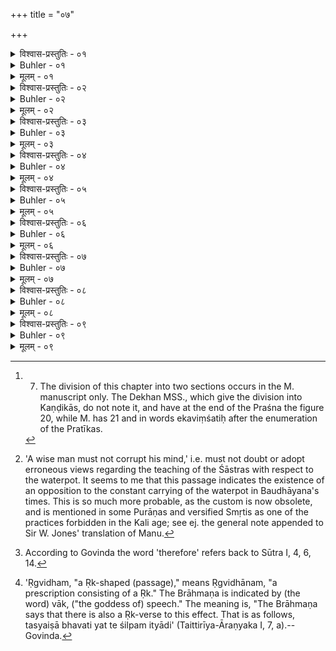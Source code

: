 +++
title = "०७"

+++

<details><summary>विश्वास-प्रस्तुतिः - ०१</summary>

०१  कमण्डलुर् द्विजातीनां शौचार्थं विहितः पुरा ।  
ब्रह्मणा मुनिमुख्यैश् च तस्मात् तं धारयेत् सदा ॥  
ततः शौचं ततः पानं संध्योपासनम् एव च ।  
निर्विशङ्केन कर्तव्यं यदीच्छेच् छ्रेय आत्मनः ॥
</details>

<details><summary>Buhler - ०१</summary>

1. 'Formerly (the use of) a waterpot has been prescribed by Brahman and the chief sages for the purification of twice-born men. Therefore he shall always carry one.' [^1] 


[^1]:  7. The division of this chapter into two sections occurs in the M. manuscript only. The Dekhan MSS., which give the division into Kaṇḍikās, do not note it, and have at the end of the Praśna the figure 20, while M. has 21 and in words ekaviṃśatiḥ after the enumeration of the Pratīkas.

'He who desires his own welfare, shall use it without hesitation, for purifying (his person), for drinking, and for performing his twilight devotions.'
</details>

<details><summary>मूलम् - ०१</summary>

०१  कमण्डलुर् द्विजातीनां शौचार्थं विहितः पुरा ।  
ब्रह्मणा मुनिमुख्यैश् च तस्मात् तं धारयेत् सदा ॥  
ततः शौचं ततः पानं संध्योपासनम् एव च ।  
निर्विशङ्केन कर्तव्यं यदीच्छेच् छ्रेय आत्मनः ॥
</details>

<details><summary>विश्वास-प्रस्तुतिः - ०२</summary>

०२  कुर्याच् छुद्धेन मनसा न चित्तं दूषयेद् बुधः । सहकमण्डलुनोत्पन्नः स्वयंभूस् तस्मात् कमण्डलुना चरेत् ॥
</details>

<details><summary>Buhler - ०२</summary>

2. Let him do it with a believing heart; a wise man must not corrupt his mind. The self-existent [^2]  (Brahman) came into existence with a water-vessel. Therefore let him perform (his rites) with a water-vessel.


[^2]:  'A wise man must not corrupt his mind,' i.e. must not doubt or adopt erroneous views regarding the teaching of the Śāstras with respect to the waterpot. It seems to me that this passage indicates the existence of an opposition to the constant carrying of the waterpot in Baudhāyana's times. This is so much more probable, as the custom is now obsolete, and is mentioned in some Purāṇas and versified Smṛtis as one of the practices forbidden in the Kali age; see ej. the general note appended to Sir W. Jones' translation of Manu.
</details>

<details><summary>मूलम् - ०२</summary>

०२  कुर्याच् छुद्धेन मनसा न चित्तं दूषयेद् बुधः । सहकमण्डलुनोत्पन्नः स्वयंभूस् तस्मात् कमण्डलुना चरेत् ॥
</details>

<details><summary>विश्वास-प्रस्तुतिः - ०३</summary>

०३  मूत्रपुरीषे कुर्वन् दक्षिणे हस्ते गृह्णाति सव्य आचमनीयम् । एतत् सिध्यति साधूनाम् ॥
</details>

<details><summary>Buhler - ०३</summary>

3. Let him hold it in his right hand when he voids urine and excrements, in the left when he sips water. That is (a) settled (rule) for all good men.
</details>

<details><summary>मूलम् - ०३</summary>

०३  मूत्रपुरीषे कुर्वन् दक्षिणे हस्ते गृह्णाति सव्य आचमनीयम् । एतत् सिध्यति साधूनाम् ॥
</details>

<details><summary>विश्वास-प्रस्तुतिः - ०४</summary>

०४  यथा हि सोमसंयोगाच् चमसो मेध्य उच्यते ।  
अपां तथैव संयोगान् नित्यो मेध्यः कमण्डलुः ॥
</details>

<details><summary>Buhler - ०४</summary>

4. For as the sacrificial cusp (camasa) is declared to be pure on account of its contact with the Soma-juice, even so the water-vessel is constantly pure through its contact with water.
</details>

<details><summary>मूलम् - ०४</summary>

०४  यथा हि सोमसंयोगाच् चमसो मेध्य उच्यते ।  
अपां तथैव संयोगान् नित्यो मेध्यः कमण्डलुः ॥
</details>

<details><summary>विश्वास-प्रस्तुतिः - ०५</summary>

०५  पितृदेवाग्निकार्येषु तस्मात् तं परिवर्जयेत् ॥
</details>

<details><summary>Buhler - ०५</summary>

5. Therefore let him avoid (to use) it for the worship of the manes, the gods, and the fire. [^3] 


[^3]:  According to Govinda the word 'therefore' refers back to Sūtra I, 4, 6, 14.
</details>

<details><summary>मूलम् - ०५</summary>

०५  पितृदेवाग्निकार्येषु तस्मात् तं परिवर्जयेत् ॥
</details>

<details><summary>विश्वास-प्रस्तुतिः - ०६</summary>

०६  तस्माद् विना कमण्डलुना नाध्वानं व्रजेन् न सीमन्तं नगृहाद् गृहम् ॥
</details>

<details><summary>Buhler - ०६</summary>

6. Therefore let him not go on a journey without a waterpot, nor to the boundary of the village, nor from one house to the other.
</details>

<details><summary>मूलम् - ०६</summary>

०६  तस्माद् विना कमण्डलुना नाध्वानं व्रजेन् न सीमन्तं नगृहाद् गृहम् ॥
</details>

<details><summary>विश्वास-प्रस्तुतिः - ०७</summary>

०७  पदम् अपि न गच्छेद् इषुमात्राद् इत्य् एके ॥
</details>

<details><summary>Buhler - ०७</summary>

7. Some (declare that he must not go without it) a step further than the length of an arrow.
</details>

<details><summary>मूलम् - ०७</summary>

०७  पदम् अपि न गच्छेद् इषुमात्राद् इत्य् एके ॥
</details>

<details><summary>विश्वास-प्रस्तुतिः - ०८</summary>

०८  यद् इच्छेद् धर्मसंततिम् इति बौधायनः ॥
</details>

<details><summary>Buhler - ०८</summary>

8. Baudhāyana (says that he shall not go without it) if he wishes to fulfil his duties constantly.
</details>

<details><summary>मूलम् - ०८</summary>

०८  यद् इच्छेद् धर्मसंततिम् इति बौधायनः ॥
</details>

<details><summary>विश्वास-प्रस्तुतिः - ०९</summary>

०९  ऋग्विधेनेति वाग् वदति । ऋग्विधेनेति वाग् वदति ॥ [k: ऋग्विधम् ऋग्विधानं वाग् वदति ऋग्विधम् ऋग्विधानं वाग् वदति ॥]
</details>

<details><summary>Buhler - ०९</summary>

9. (The divine) Word declares that (this is con-firmed) by a Ṛk-shaped (passage). [^4] 


[^4]:  'Ṛgvidham, "a Ṛk-shaped (passage)," means Ṛgvidhānam, "a prescription consisting of a Ṛk." The Brāhmaṇa is indicated by (the word) vāk, ("the goddess of) speech." The meaning is, "The Brāhmaṇa says that there is also a Ṛk-verse to this effect. That is as follows, tasyaiṣā bhavati yat te śilpam ityādi' (Taittirīya-Āraṇyaka I, 7, a).--Govinda.
</details>

<details><summary>मूलम् - ०९</summary>

०९  ऋग्विधेनेति वाग् वदति । ऋग्विधेनेति वाग् वदति ॥ [k: ऋग्विधम् ऋग्विधानं वाग् वदति ऋग्विधम् ऋग्विधानं वाग् वदति ॥]
</details>
